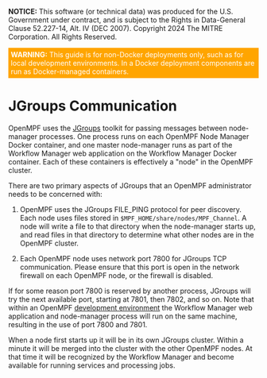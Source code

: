 **NOTICE:** This software (or technical data) was produced for the U.S. Government under contract, and is subject to the
Rights in Data-General Clause 52.227-14, Alt. IV (DEC 2007). Copyright 2024 The MITRE Corporation. All Rights Reserved.

<div style="background-color:orange"><p style="color:white; padding:5px"><b>WARNING:</b> This guide is for non-Docker deployments only, such as for local development environments. In a Docker deployment components are run as Docker-managed containers.</p></div>

# JGroups Communication

OpenMPF uses the [JGroups](http://www.jgroups.org) toolkit for passing messages between node-manager processes. One process runs on each OpenMPF Node Manager Docker container, and one master node-manager runs as part of the Workflow Manager web application on the Workflow Manager Docker container. Each of these containers is effectively a "node" in the OpenMPF cluster.

There are two primary aspects of JGroups that an OpenMPF administrator needs to be concerned with:

1. OpenMPF uses the JGroups FILE_PING protocol for peer discovery. Each node uses files stored in `$MPF_HOME/share/nodes/MPF_Channel`. A node will write a file to that directory when the node-manager starts up, and read files in that directory to determine what other nodes are in the OpenMPF cluster.

2. Each OpenMPF node uses network port 7800 for JGroups TCP communication. Please ensure that this port is open in the network firewall on each OpenMPF node, or the firewall is disabled.

If for some reason port 7800 is reserved by another process, JGroups will try the next available port, starting at 7801, then 7802, and so on. Note that within an OpenMPF [development environment](Development-Environment-Guide/index.html) the Workflow Manager web application and node-manager process will run on the same machine, resulting in the use of port 7800 and 7801.

When a node first starts up it will be in its own JGroups cluster. Within a minute it will be merged into the cluster with the other OpenMPF nodes. At that time it will be recognized by the Workflow Manager and become available for running services and processing jobs.
